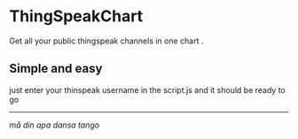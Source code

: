 # ThingSpeakChart
Get all your public thingspeak channels in one chart .

## Simple and easy
just enter your thinspeak username in the script.js and it should be ready to go



---

*må din apa dansa tango*
